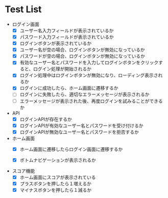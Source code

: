 # Test List
- ログイン画面
  - [x] ユーザー名入力フィールドが表示されているか
  - [x] パスワード入力フィールドが表示されているか
  - [x] ログインボタンが表示されているか
  - [x] ユーザー名が空の場合、ログインボタンが無効になっているか
  - [x] パスワードが空の場合、ログインボタンが無効になっているか
  - [x] 有効なユーザー名とパスワードを入力してログインボタンをクリックすると、ログイン処理が開始されるか
  - [x] ログイン処理中はログインボタンが無効になり、ローディング表示されるか
  - [x] ログインに成功したら、ホーム画面に遷移するか
  - [ ] ログインに失敗したら、適切なエラーメッセージが表示されるか
  - [ ] エラーメッセージが表示された後、再度ログインを試みることができるか
  
- API
  - [x] ログインAPIが存在するか
  - [x] ログインAPIが有効なユーザー名とパスワードを受け付けるか
  - [x] ログインAPIが無効なユーザー名とパスワードを拒否するか

- ホーム画面
  - [x] ホーム画面に遷移したらログイン画面に遷移するか
  - [x] ボトムナビゲーションが表示されるか


- スコア機能
  - [x] ホーム画面にスコアが表示されている
  - [x] プラスボタンを押したら１増えるか
  - [x] マイナスボタンを押したら１減るか